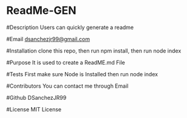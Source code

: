 # ReadMe-GEN


#Description
Users can quickly generate a readme

#Email
dsanchezjr99@gmail.com

#Installation
clone this repo, then run npm install, then run node index

#Purpose
It is used to create a ReadME.md File

#Tests
First make sure Node is Installed then run node index

#Contributors
You can contact me through Email

#Github
DSanchezJR99

#License
MIT License



